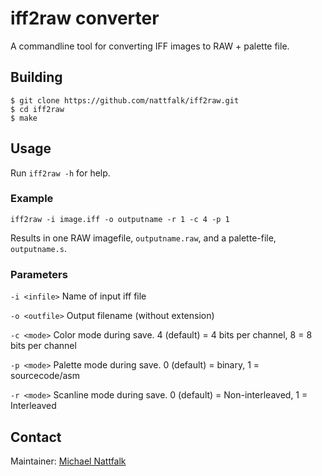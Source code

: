 # iff2raw converter

A commandline tool for converting IFF images to RAW + palette file.

## Building

```
$ git clone https://github.com/nattfalk/iff2raw.git
$ cd iff2raw
$ make
```

## Usage

Run `iff2raw -h` for help.

### Example
```
iff2raw -i image.iff -o outputname -r 1 -c 4 -p 1
```
Results in one RAW imagefile, `outputname.raw`, and a palette-file, `outputname.s`.


### Parameters
`-i <infile>`
Name of input iff file

`-o <outfile>`
Output filename (without extension)

`-c <mode>`
Color mode during save. 4 (default) = 4 bits per channel, 8 = 8 bits per channel

`-p <mode>`
Palette mode during save. 0 (default) = binary, 1 = sourcecode/asm 

`-r <mode>`
Scanline mode during save. 0 (default) = Non-interleaved, 1 = Interleaved

## Contact

Maintainer: [Michael Nattfalk](mailto:michaelnattfalk@gmail.com)
